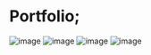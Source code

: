 # Portfolio;

![image](https://user-images.githubusercontent.com/74311184/125201713-8253f480-e285-11eb-9c22-d63ee39f5048.png)
![image](https://user-images.githubusercontent.com/74311184/125201727-8d0e8980-e285-11eb-8c7f-5a18345fde4a.png)
![image](https://user-images.githubusercontent.com/74311184/125201739-926bd400-e285-11eb-821f-48525e801c19.png)
![image](https://user-images.githubusercontent.com/74311184/125201747-9992e200-e285-11eb-9719-21f414763aad.png)
